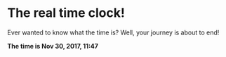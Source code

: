 # The real time clock!

Ever wanted to know what the time is? Well, your journey is about to end!

**The time is Nov 30, 2017, 11:47**